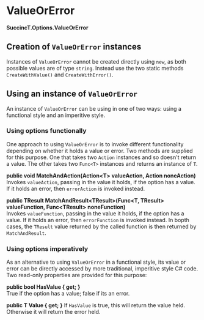 ﻿# ValueOrError

**SuccincT.Options.ValueOrError**

## Creation of `ValueOrError` instances
Instances of `ValueOrError` cannot be created directly using `new`, as both possible values are of type `string`. Instead use the two static
methods `CreateWithValue()` and `CreateWithError()`.

## Using an instance of `ValueOrError`
An instance of `ValueOrError` can be using in one of two ways: using a functional style and an imperitive style.

### Using options functionally
One approach to using `ValueOrError` is to invoke different functionality depending on whether it holds a value or error. Two methods are 
supplied for this purpose. One that takes two `Action` instances and so doesn't return a value. The other takes two `Func<T>` instances
and returns an instance of `T`.

**public void MatchAndAction(Action&lt;T&gt; valueAction, Action noneAction)**  
Invokes `valueAction`, passing in the value it holds, if the option has a value. If it holds an error, then `errorAction` is invoked
instead.

**public TResult MatchAndResult&lt;TResult&gt;(Func&lt;T, TResult&gt; valueFunction, Func&lt;TResult&gt; noneFunction)**  
Invokes `valueFunction`, passing in the value it holds, if the option has a value. If it holds an error, then `errorFunction` is invoked
instead. In bopth cases, the `TResult` value returned by the called function is then returned by `MatchAndResult`. 

### Using options imperatively
As an alternative to using `ValueOrError` in a functional style, its value or error can be directly accessed by more traditional, imperitive style C#
code. Two read-only properties are provided for this purpose:

**public bool HasValue { get; }**  
True if the option has a value; false if its an error.

**public T Value { get; }**
If `HasValue` is true, this will return the value held. Otherwise it will return the error held.

